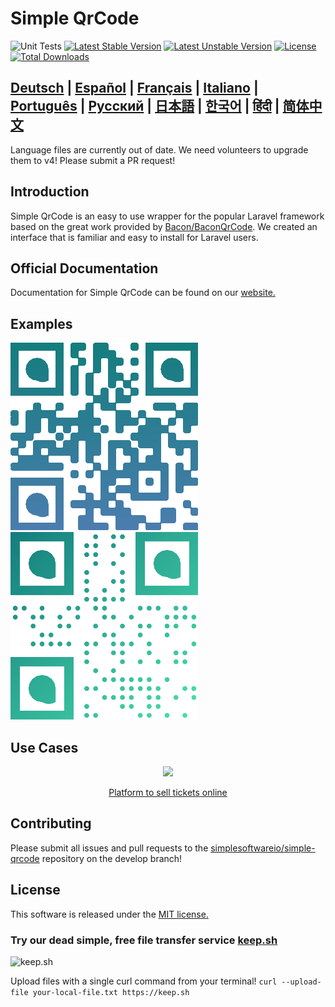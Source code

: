 Simple QrCode
========================

![Unit Tests](https://github.com/SimpleSoftwareIO/simple-qrcode/workflows/Unit%20Tests/badge.svg)
[![Latest Stable Version](https://poser.pugx.org/simplesoftwareio/simple-qrcode/v/stable.svg)](https://packagist.org/packages/simplesoftwareio/simple-qrcode)
[![Latest Unstable Version](https://poser.pugx.org/simplesoftwareio/simple-qrcode/v/unstable.svg)](https://packagist.org/packages/simplesoftwareio/simple-qrcode)
[![License](https://poser.pugx.org/simplesoftwareio/simple-qrcode/license.svg)](https://packagist.org/packages/simplesoftwareio/simple-qrcode)
[![Total Downloads](https://poser.pugx.org/simplesoftwareio/simple-qrcode/downloads.svg)](https://packagist.org/packages/simplesoftwareio/simple-qrcode)

## [Deutsch](https://www.simplesoftware.io/#/docs/simple-qrcode/de) | [Español](https://www.simplesoftware.io/#/docs/simple-qrcode/es) | [Français](https://www.simplesoftware.io/#/docs/simple-qrcode/fr) | [Italiano](https://www.simplesoftware.io/#/docs/simple-qrcode/it) | [Português](https://www.simplesoftware.io/#/docs/simple-qrcode/pt-br) | [Русский](https://www.simplesoftware.io/#/docs/simple-qrcode/ru) | [日本語](https://www.simplesoftware.io/#/docs/simple-qrcode/ja) | [한국어](https://www.simplesoftware.io/#/docs/simple-qrcode/kr) | [हिंदी](https://www.simplesoftware.io/#/docs/simple-qrcode/hi) | [简体中文](https://www.simplesoftware.io/#/docs/simple-qrcode/zh-cn)

Language files are currently out of date.  We need volunteers to upgrade them to v4!  Please submit a PR request!

## Introduction
Simple QrCode is an easy to use wrapper for the popular Laravel framework based on the great work provided by [Bacon/BaconQrCode](https://github.com/Bacon/BaconQrCode).  We created an interface that is familiar and easy to install for Laravel users.

## Official Documentation

Documentation for Simple QrCode can be found on our [website.](http://www.simplesoftware.io/#/docs/simple-qrcode)

## Examples

![Example 1](docs/imgs/example-1.png) ![Example 2](docs/imgs/example-2.png)

## Use Cases
<p align="center">
  <a href="https://www.rsvpify.com">
  	<img width="300" src="https://rsvpify.com/wp-content/uploads/2017/03/rsvpify-logo-header-rsvp.png">
  </a>
</p>
<p align="center">
  <a href="https://rsvpify.com/sell-tickets">Platform to sell tickets online</a>
</p>

## Contributing

Please submit all issues and pull requests to the [simplesoftwareio/simple-qrcode](https://github.com/simplesoftwareio/simple-qrcode) repository on the develop branch!

## License

This software is released under the [MIT license.](https://opensource.org/licenses/MIT)

### Try our dead simple, free file transfer service [keep.sh](https://keep.sh)

![keep.sh](https://user-images.githubusercontent.com/624784/59808382-06676800-92ca-11e9-87b7-70020b6aef5f.gif)

Upload files with a single curl command from your terminal! `curl --upload-file your-local-file.txt https://keep.sh`
